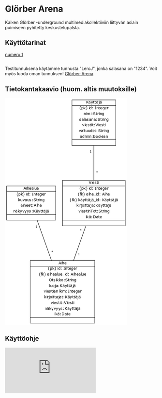 # Glörber Arena
Kaiken Glörber -underground multimediakollektiiviin liittyvän asiain puimiseen pyhitetty keskustelupalsta.
## Käyttötarinat
[numero 1](https://github.com/VirtualAkseli/GlorberArena/blob/master/documentation/user_story1.md)
##
Testitunnuksena käytämme tunnusta "LeroJ", jonka salasana on "1234". Voit myös luoda oman tunnuksen!
[Glörber-Arena](https://glorber-arena.herokuapp.com)
## Tietokantakaavio (huom. altis muutoksille)
![testext](https://raw.githubusercontent.com/VirtualAkseli/GlorberArena/master/kaavioGlbArena.png "structural layout" )
## Käyttöohje
![manual](https://github.com/VirtualAkseli/GlorberArena/blob/master/documentation/käyttö-ohje.md)
